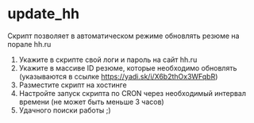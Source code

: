# update_hh
Скрипт позволяет в автоматическом режиме обновлять резюме на порале hh.ru

1. Укажите в скрипте свой логи и пароль на сайт hh.ru
2. Укажите в массиве ID резюме, которые необходимо обновлять (указываются в ссылке https://yadi.sk/i/X6b2thOx3WFqbR)
3. Разместите скрипт на хостинге
4. Настройте запуск скрипта по CRON через необходимый интервал времени (не может быть меньше 3 часов)
5. Удачного поиски работы ;)

